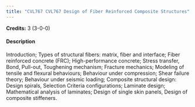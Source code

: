 ```yaml
---
title: "CVL767 CVL767 Design of Fiber Reinforced Composite Structures"
---
```

**Credits:** 3 (3-0-0)

#### Description
Introduction; Types of structural fibers: matrix, fiber and interface; Fiber reinforced concrete (FRC); High-performance concrete; Stress transfer, Bond, Pull-out, Toughening mechanism; Fracture mechanics; Modeling of tensile and flexural behaviours; Behaviour under compression; Shear failure theory; Behaviour under seismic loading; Composite structural design: Design spirals, Selection Criteria configurations; Laminate design; Mathematical analysis of laminates; Design of single skin panels, Design of composite stiffeners.